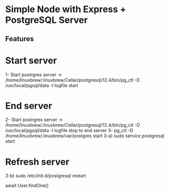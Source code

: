 # Simple Node with Express + PostgreSQL Server
## Features

# Start server
1- Start postrgres server -> /home/linuxbrew/.linuxbrew/Cellar/postgresql/12.4/bin/pg_ctl -D /usr/local/pgsql/data -l logfile start 
# End server
2- Start postrgres server -> /home/linuxbrew/.linuxbrew/Cellar/postgresql/12.4/bin/pg_ctl -D /usr/local/pgsql/data -l logfile stop 
to end server 
3- pg_ctl -D /home/linuxbrew/.linuxbrew/var/postgres start 
3-a) sudo service postgresql start 

# Refresh server
3-b) sudo /etc/init.d/postgresql restart




await User.findOne()